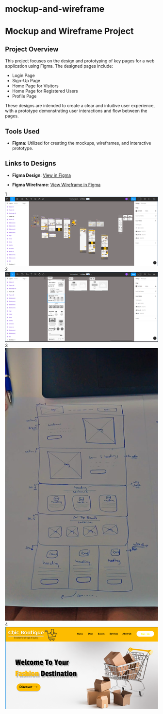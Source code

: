 # mockup-and-wireframe

# Mockup and Wireframe Project

## Project Overview

This project focuses on the design and prototyping of key pages for a web application using Figma. The designed pages include:

- Login Page
- Sign-Up Page
- Home Page for Visitors
- Home Page for Registered Users
- Profile Page

These designs are intended to create a clear and intuitive user experience, with a prototype demonstrating user interactions and flow between the pages.

## Tools Used

- **Figma:** Utilized for creating the mockups, wireframes, and interactive prototype.

## Links to Designs

- **Figma Design**: [View in Figma](https://www.figma.com/design/Xo4WXGh8jEtGwHI0qGBNXF/Untitled?node-id=0-1&t=Ko7WaLJrxJw7NDrr-1)

- **Figma Wireframe**: [View Wireframe in Figma](https://www.figma.com/design/8jUYA2BNWPXFhbIw2mQXBk/Untitled?t=93WvqDeiDaMOe2S3-1)

1![image1](/f1.png)
2![image2](/f2.png)
3![image3](/f3.jpg)
4![image4](/f4.png)
